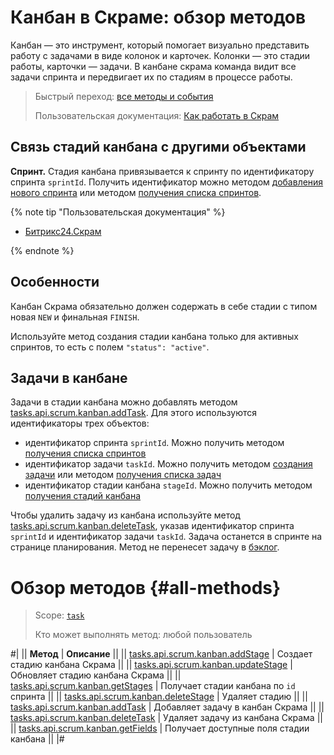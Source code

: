 # Канбан в Скраме: обзор методов

Канбан — это инструмент, который помогает визуально представить работу с задачами в виде колонок и карточек. Колонки — это стадии работы, карточки — задачи. В канбане скрама команда видит все задачи спринта и передвигает их по стадиям в процессе работы.

> Быстрый переход: [все методы и события](#all-methods) 
> 
> Пользовательская документация: [Как работать в Скрам](https://helpdesk.bitrix24.ru/open/14659922/)

## Связь стадий канбана с другими объектами

**Спринт.** Стадия канбана привязывается к спринту по идентификатору спринта `sprintId`. Получить идентификатор можно методом [добавления нового спринта](../sprint/tasks-api-scrum-sprint-add.md) или методом [получения списка спринтов](../sprint/tasks-api-scrum-sprint-list.md).

{% note tip "Пользовательская документация" %}

- [Битрикс24.Скрам](https://helpdesk.bitrix24.ru/open/13660630/)

{% endnote %}

## Особенности

Канбан Скрама обязательно должен содержать в себе стадии с типом новая `NEW` и финальная `FINISH`.

Используйте метод создания стадии канбана только для активных спринтов, то есть с полем `"status": "active"`.

## Задачи в канбане

Задачи в стадии канбана можно добавлять методом [tasks.api.scrum.kanban.addTask](./tasks-api-scrum-kanban-add-task.md). Для этого используются идентификаторы трех объектов:
  - идентификатор спринта `sprintId`. Можно получить методом [получения списка спринтов](../sprint/tasks-api-scrum-sprint-list.md)
  - идентификатор задачи `taskId`. Можно получить методом [создания задачи](../../../tasks/tasks-task-add.md) или методом [получения списка задач](../../../tasks/tasks-task-list.md)
  - идентификатор стадии канбана `stageId`. Можно получить методом [получения стадий канбана](./tasks-api-scrum-kanban-get-stages.md)

Чтобы удалить задачу из канбана используйте метод [tasks.api.scrum.kanban.deleteTask](./tasks-api-scrum-kanban-delete-task.md), указав идентификатор спринта `sprintId` и идентификатор задачи `taskId`. Задача останется в спринте на странице планирования. Метод не перенесет задачу в [бэклог](../backlog/index.md).

# Обзор методов {#all-methods}

> Scope: [`task`](../../../scopes/permissions.md)
>
> Кто может выполнять метод: любой пользователь

#|
|| **Метод** | **Описание** ||
|| [tasks.api.scrum.kanban.addStage](./tasks-api-scrum-kanban-add-stage.md) | Создает стадию канбана Скрама ||
|| [tasks.api.scrum.kanban.updateStage](./tasks-api-scrum-kanban-update-stage.md) | Обновляет стадию канбана Скрама ||
|| [tasks.api.scrum.kanban.getStages](./tasks-api-scrum-kanban-get-stages.md) | Получает стадии канбана по `id` спринта ||
|| [tasks.api.scrum.kanban.deleteStage](./tasks-api-scrum-kanban-delete-stage.md) | Удаляет стадию ||
|| [tasks.api.scrum.kanban.addTask](./tasks-api-scrum-kanban-add-task.md) | Добавляет задачу в канбан Скрама ||
|| [tasks.api.scrum.kanban.deleteTask](./tasks-api-scrum-kanban-delete-task.md) | Удаляет задачу из канбана Скрама ||
|| [tasks.api.scrum.kanban.getFields](./tasks-api-scrum-kanban-get-fields.md) | Получает доступные поля стадии канбана ||
|#